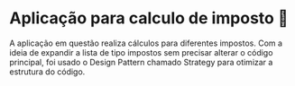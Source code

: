 # Aplicação para calculo de imposto :money_with_wings:

A aplicação em questão realiza cálculos para diferentes impostos. Com a ideia de expandir a lista de tipo impostos sem precisar alterar o código principal, foi usado o Design Pattern chamado Strategy para otimizar a estrutura do código.  